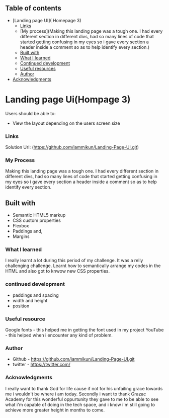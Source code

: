 ## Table of contents

- [Landing page UI]( Homepage 3)
  - [Links](#links)
  - [My process](Making this landing page was a tough one. I had every different section in different divs, had so many lines of code that started getting confusing in my eyes so i gave every section a header inside a comment so as to help identify every section.)
  - [Built with](HTML)
  - [What I learned](#what-i-learned)
  - [Continued development](#continued-development)
  - [Useful resources](#useful-resources)
  - [Author](#author)
- [Acknowledgments](#acknowledgments)


# Landing page Ui(Hompage 3)

Users should be able to:

- View the layout depending on the users screen size

### Links

Solution Url: (https://github.com/iammikun/Landing-Page-UI.git)

### My Process
Making this landing page was a tough one. I had every different section in different divs, had so many lines of code that started getting confusing in my eyes so i gave every section a header inside a comment so as to help identify every section.

## Built with
- Semantic HTML5 markup
- CSS custom properties
- Flexbox
- Paddings and,
- Margins

### What I learned
I really learnt a lot during this period of my challenge. It was a relly challenging challenge. Learnt how to semantically arrange my codes in the HTML and also got to knwow new CSS properties.

### continued development
- paddings and spacing
- width and height
- position

### Useful resource
Google fonts - this helped me in getting the font used in my project
YouTube - this helped when i encounter any kind of problem.

### Author 
- Github - https://github.com/iammikun/Landing-Page-UI.git
- twitter - https://twitter.com/

### Acknowledgments
I really want to thank God for life cause if not for his unfailing grace towards me i wouldn't be where i am today. Secondly i want to thank Grazac Academy for this wonderful oppurtunity they gave to me to be able to see what i'm capable of doing in the tech space, and i know i'm still going to achieve more greater height in months to come.